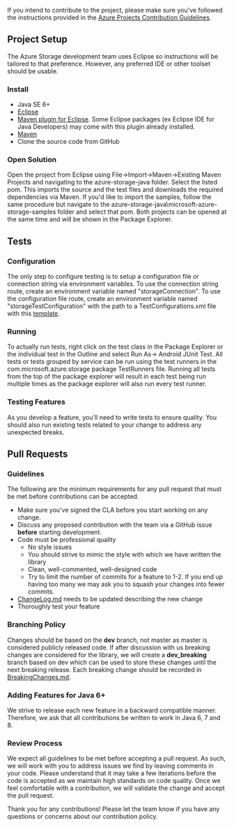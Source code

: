 If you intend to contribute to the project, please make sure you've followed the instructions provided in the [Azure Projects Contribution Guidelines](http://azure.github.io/guidelines/).
## Project Setup
The Azure Storage development team uses Eclipse so instructions will be tailored to that preference. However, any preferred IDE or other toolset should be usable.

### Install
* Java SE 6+
* [Eclipse](https://eclipse.org/downloads/)
* [Maven plugin for Eclipse](http://www.eclipse.org/m2e/index.html). Some Eclipse packages (ex Eclipse IDE for Java Developers) may come with this plugin already installed.
* [Maven](https://maven.apache.org/install.html)
* Clone the source code from GitHub

### Open Solution
Open the project from Eclipse using File->Import->Maven->Existing Maven Projects and navigating to the azure-storage-java folder. Select the listed pom. This imports the source and the test files and downloads the required dependencies via Maven. If you'd like to import the samples, follow the same procedure but navigate to the azure-storage-java\microsoft-azure-storage-samples folder and select that pom. Both projects can be opened at the same time and will be shown in the Package Explorer.

## Tests

### Configuration
The only step to configure testing is to setup a configuration file or connection string via environment variables. To use the connection string route, create an environment variable named "storageConnection". To use the configuration file route, create an environment variable named "storageTestConfiguration" with the path to a TestConfigurations.xml file with this [template](https://github.com/Azure/azure-storage-java/blob/master/microsoft-azure-storage-test/res/TestConfigurations.xml).

### Running
To actually run tests, right click on the test class in the Package Explorer or the individual test in the Outline and select Run As-> Android JUnit Test. All tests or tests grouped by service can be run using the test runners in the com.microsoft.azure.storage package TestRunners file. Running all tests from the top of the package explorer will result in each test being run multiple times as the package explorer will also run every test runner.

### Testing Features
As you develop a feature, you'll need to write tests to ensure quality. You should also run existing tests related to your change to address any unexpected breaks.

## Pull Requests

### Guidelines
The following are the minimum requirements for any pull request that must be met before contributions can be accepted.
* Make sure you've signed the CLA before you start working on any change.
* Discuss any proposed contribution with the team via a GitHub issue **before** starting development.
* Code must be professional quality
	* No style issues
	* You should strive to mimic the style with which we have written the library
	* Clean, well-commented, well-designed code
	* Try to limit the number of commits for a feature to 1-2. If you end up having too many we may ask you to squash your changes into fewer commits.
* [ChangeLog.md](ChangeLog.md) needs to be updated describing the new change
* Thoroughly test your feature

### Branching Policy
Changes should be based on the **dev** branch, not master as master is considered publicly released code. If after discussion with us breaking changes are considered for the library, we will create a **dev_breaking** branch based on dev which can be used to store these changes until the next breaking release. Each breaking change should be recorded in [BreakingChanges.md](BreakingChanges.md). 

### Adding Features for Java 6+
We strive to release each new feature in a backward compatible manner. Therefore, we ask that all contributions be written to work in Java 6, 7 and 8.

### Review Process
We expect all guidelines to be met before accepting a pull request. As such, we will work with you to address issues we find by leaving comments in your code. Please understand that it may take a few iterations before the code is accepted as we maintain high standards on code quality. Once we feel comfortable with a contribution, we will validate the change and accept the pull request.


Thank you for any contributions! Please let the team know if you have any questions or concerns about our contribution policy.